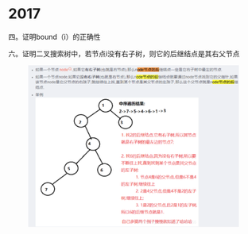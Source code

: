 # 2017

四。证明bound（i）的正确性



六。证明二叉搜索树中，若节点i没有右子树，则它的后继结点是其右父节点

<figure><img src="../.gitbook/assets/image (54).png" alt=""><figcaption></figcaption></figure>
